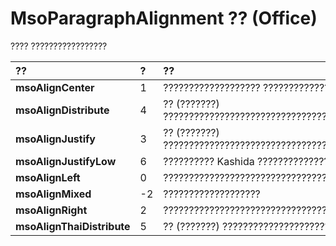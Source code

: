 
# MsoParagraphAlignment ?? (Office)

???? ?????????????????



|**??**|**?**|**??**|
|:-----|:-----|:-----|
|**msoAlignCenter**|1|??????????????????? ?????????????????????????????????????|
|**msoAlignDistribute**|4|?? (???????) ?????????????????????????????????????????????????????????????????????????????????????????????????????????????|
|**msoAlignJustify**|3|?? (???????) ???????????????????????????????????????????????????????????????????????????????????????????????????????????????????????|
|**msoAlignJustifyLow**|6|?????????? Kashida ??????????????????Kashida ??2 ?????????????????????????????????|
|**msoAlignLeft**|0|??????????????????????????????????????????????????????????????????|
|**msoAlignMixed**|-2|???????????????????|
|**msoAlignRight**|2|??????????????????????????????????????????????????????????????????|
|**msoAlignThaiDistribute**|5|?? (???????) ???????????????????????? (????????) ??????????????????????????????????????????????|
